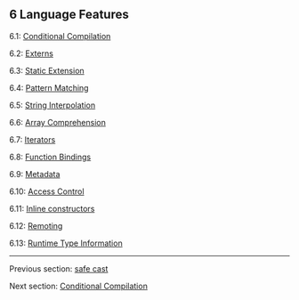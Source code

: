## 6 Language Features

6.1: [Conditional Compilation](lf-condition-compilation.md)

6.2: [Externs](lf-externs.md)

6.3: [Static Extension](lf-static-extension.md)

6.4: [Pattern Matching](lf-pattern-matching.md)

6.5: [String Interpolation](lf-string-interpolation.md)

6.6: [Array Comprehension](lf-array-comprehension.md)

6.7: [Iterators](lf-iterators.md)

6.8: [Function Bindings](lf-function-bindings.md)

6.9: [Metadata](lf-metadata.md)

6.10: [Access Control](lf-access-control.md)

6.11: [Inline constructors](lf-inline-constructor.md)

6.12: [Remoting](#)

6.13: [Runtime Type Information](#)

---

Previous section: [safe cast](expression-cast-safe.md)

Next section: [Conditional Compilation](lf-condition-compilation.md)